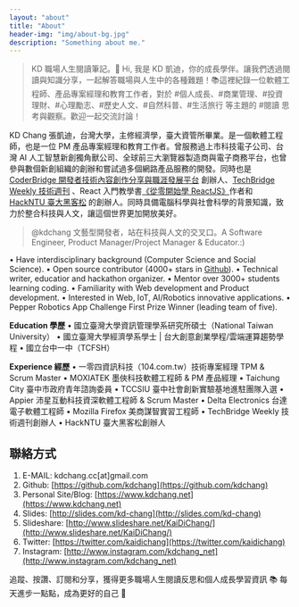 ```yaml
---
layout: "about"
title: "About"
header-img: "img/about-bg.jpg"
description: "Something about me."
---
```


> KD 職場人生閱讀筆記。👋 Hi, 我是 KD 凱迪，你的成長學伴。讓我們透過閱讀與知識分享，一起解答職場與人生中的各種難題！📚這裡紀錄一位軟體工程師、產品專案經理和教育工作者，對於 #個人成長、#商業管理、#投資理財、#心理勵志、#歷史人文、#自然科普、#生活旅行 等主題的 #閱讀 思考與觀察。歡迎一起交流討論！

KD Chang 張凱迪，台灣大學，主修經濟學，臺大資管所畢業。是一個軟體工程師，也是一位 PM 產品專案經理和教育工作者。曾服務過上市科技電子公司、台灣 AI 人工智慧新創獨角獸公司、全球前三大瀏覽器製造商與電子商務平台，也曾參與數個新創組織的創辦和嘗試過多個網路產品服務的開發。同時也是 [CoderBridge 開發者技術內容創作分享與職涯發展平台](https://www.coderbridge.com/) 創辦人、[TechBridge Weekly 技術週刊](http://weekly.techbridge.cc/) 、React 入門教學書[《從零開始學 ReactJS》](https://www.gitbook.com/book/kdchang/react101/details)作者和 [HackNTU 臺大黑客松](https://github.com/HackNTU) 的創辦人。同時具備電腦科學與社會科學的背景知識，致力於整合科技與人文，讓這個世界更加開放美好。

> @kdchang 文藝型開發者，站在科技與人文的交叉口。A Software Engineer, Product Manager/Project Manager & Educator.:)

• Have interdisciplinary background (Computer Science and Social Science).
• Open source contributor (4000+ stars in [Github](http://github-awards.com/users/search?login=kdchang)).
• Technical writer, educatior and hackathon organizer.
• Mentor over 3000+ students learning coding.
• Familiarity with Web development and Product development.
• Interested in Web, IoT, AI/Robotics innovative applications. 
• Pepper Robotics App Challenge First Prize Winner (leading team of five). 

**Education 學歷**
• 國立臺灣大學資訊管理學系研究所碩士（National Taiwan University）
• 國立臺灣大學經濟學系學士 | 台大創意創業學程/雲端運算趨勢學程
• 國立台中一中（TCFSH）

**Experience 經歷**
• 一零四資訊科技（104.com.tw）技術專案經理 TPM & Scrum Master
• MOXIATEK 墨俠科技軟體工程師 & PM 產品經理
• Taichung City 臺中市政府青年諮詢委員
• TCCSIU 臺中社會創新實驗基地進駐團隊入選
• Appier 沛星互動科技資深軟體工程師 & Scrum Master
• Delta Electronics 台達電子軟體工程師
• Mozilla Firefox 美商謀智實習工程師
• TechBridge Weekly 技術週刊創辦人
• HackNTU 臺大黑客松創辦人

## 聯絡方式
1. E-MAIL: kdchang.cc[at]gmail.com
2. Github: [https://github.com/kdchang](https://github.com/kdchang)
3. Personal Site/Blog: [https://www.kdchang.net](https://www.kdchang.net)
4. Slides: [http://slides.com/kd-chang](http://slides.com/kd-chang)
5. Slideshare: [http://www.slideshare.net/KaiDiChang/](http://www.slideshare.net/KaiDiChang/)
6. Twitter: [https://twitter.com/kaidichang](https://twitter.com/kaidichang)
7. Instagram: [http://www.instagram.com/kdchang_net](http://www.instagram.com/kdchang_net)

追蹤、按讚、訂閱和分享，獲得更多職場人生閱讀反思和個人成長學習資訊 📚
每天進步一點點，成為更好的自己 💪